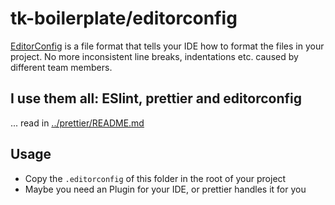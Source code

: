 # tk-boilerplate/editorconfig

[EditorConfig](https://editorconfig.org/) is a file format that tells your IDE how to format the files in your project. No more inconsistent line breaks, indentations etc. caused by different team members.

## I use them all: ESlint, prettier and editorconfig

... read in [../prettier/README.md](../prettier/README.md)

## Usage

-   Copy the `.editorconfig` of this folder in the root of your project
-   Maybe you need an Plugin for your IDE, or prettier handles it for you
